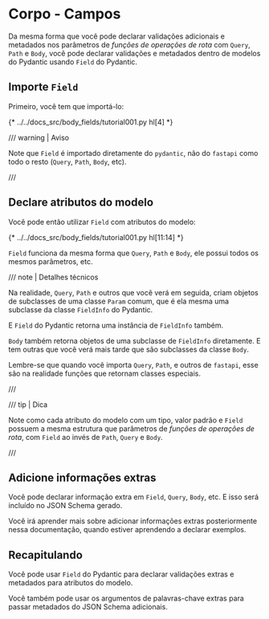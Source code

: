 # Corpo - Campos

Da mesma forma que você pode declarar validações adicionais e metadados nos parâmetros de *funções de operações de rota* com `Query`, `Path` e `Body`, você pode declarar validações e metadados dentro de modelos do Pydantic usando `Field` do Pydantic.

## Importe `Field`

Primeiro, você tem que importá-lo:

{* ../../docs_src/body_fields/tutorial001.py hl[4] *}

/// warning | Aviso

Note que `Field` é importado diretamente do `pydantic`, não do `fastapi` como todo o resto (`Query`, `Path`, `Body`, etc).

///

## Declare atributos do modelo

Você pode então utilizar `Field` com atributos do modelo:

{* ../../docs_src/body_fields/tutorial001.py hl[11:14] *}

`Field` funciona da mesma forma que `Query`, `Path` e `Body`, ele possui todos os mesmos parâmetros, etc.

/// note | Detalhes técnicos

Na realidade, `Query`, `Path` e outros que você verá em seguida, criam objetos de subclasses de uma classe `Param` comum, que é ela mesma uma subclasse da classe `FieldInfo` do Pydantic.

E `Field` do Pydantic retorna uma instância de `FieldInfo` também.

`Body` também retorna objetos de uma subclasse de `FieldInfo` diretamente. E tem outras que você verá mais tarde que são subclasses da classe `Body`.

Lembre-se que quando você importa `Query`, `Path`, e outros de `fastapi`, esse são na realidade funções que retornam classes especiais.

///

/// tip | Dica

Note como cada atributo do modelo com um tipo, valor padrão e `Field` possuem a mesma estrutura que parâmetros de *funções de operações de rota*, com `Field` ao invés de `Path`, `Query` e `Body`.

///

## Adicione informações extras

Você pode declarar informação extra em `Field`, `Query`, `Body`, etc. E isso será incluído no JSON Schema gerado.

Você irá aprender mais sobre adicionar informações extras posteriormente nessa documentação, quando estiver aprendendo a declarar exemplos.

## Recapitulando

Você pode usar `Field` do Pydantic para declarar validações extras e metadados para atributos do modelo.

Você também pode usar os argumentos de palavras-chave extras para passar metadados do JSON Schema adicionais.
